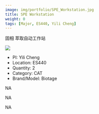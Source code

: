 ```yaml
---
image: img/portfolio/SPE_Workstation.jpg
title: SPE Workstation
weight: 0
tags: [Major, ES440, Yili Cheng]
---
```


固相 萃取自动工作站

<!--more-->

![](../../img/portfolio/SPE_Workstation.jpg)

- PI: Yili Cheng
- Location: ES440
- Quantity: 2
- Category: CAT
- Brand/Model: Biotage

NA

NA

NA
